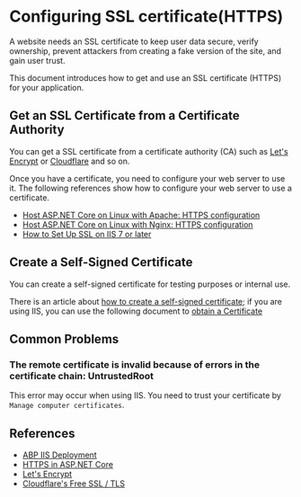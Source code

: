 # Configuring SSL certificate(HTTPS)

A website needs an SSL certificate to keep user data secure, verify ownership, prevent attackers from creating a fake version of the site, and gain user trust.

This document introduces how to get and use an SSL certificate (HTTPS) for your application.

## Get an SSL Certificate from a Certificate Authority

You can get a SSL certificate from a certificate authority (CA) such as [Let's Encrypt](https://letsencrypt.org/) or [Cloudflare](https://www.cloudflare.com/learning/ssl/what-is-an-ssl-certificate/) and so on.

Once you have a certificate, you need to configure your web server to use it. The following references show how to configure your web server to use a certificate.

* [Host ASP.NET Core on Linux with Apache: HTTPS configuration](https://learn.microsoft.com/en-us/aspnet/core/host-and-deploy/linux-apache)
* [Host ASP.NET Core on Linux with Nginx: HTTPS configuration](https://learn.microsoft.com/en-us/aspnet/core/host-and-deploy/linux-nginx)
* [How to Set Up SSL on IIS 7 or later](https://learn.microsoft.com/en-us/iis/manage/configuring-security/how-to-set-up-ssl-on-iis)

## Create a Self-Signed Certificate

You can create a self-signed certificate for testing purposes or internal use.

There is an article about [how to create a self-signed certificate](https://learn.microsoft.com/en-us/dotnet/core/additional-tools/self-signed-certificates-guide); if you are using IIS, you can use the following document to [obtain a Certificate](https://learn.microsoft.com/en-us/iis/manage/configuring-security/how-to-set-up-ssl-on-iis#obtain-a-certificate)

## Common Problems

### The remote certificate is invalid because of errors in the certificate chain: UntrustedRoot

This error may occur when using IIS. You need to trust your certificate by `Manage computer certificates`.

## References

* [ABP IIS Deployment](./index.md)
* [HTTPS in ASP.NET Core](https://learn.microsoft.com/en-us/aspnet/core/security/enforcing-ssl)
* [Let's Encrypt](https://letsencrypt.org/getting-started)
* [Cloudflare's Free SSL / TLS](https://www.cloudflare.com/application-services/products/ssl/)
